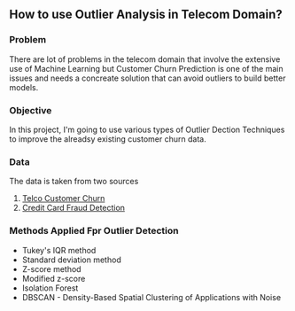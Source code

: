 ## How to use Outlier Analysis in Telecom Domain?

### Problem 
There are lot of problems in the telecom domain that involve the extensive use of Machine Learning but Customer Churn Prediction is one of the main issues and needs a concreate solution that can avoid outliers to build better models. 

### Objective
In this project, I'm going to use various types of Outlier Dection Techniques to improve the alreadsy existing customer churn data.

### Data
The data is taken from two sources

1. [Telco Customer Churn](https://www.kaggle.com/datasets/blastchar/telco-customer-churn)
2. [Credit Card Fraud Detection](https://www.kaggle.com/datasets/mlg-ulb/creditcardfraud)

### Methods Applied Fpr Outlier Detection
* Tukey's IQR method
* Standard deviation method
* Z-score method
* Modified z-score
* Isolation Forest
* DBSCAN - Density-Based Spatial Clustering of Applications with Noise

